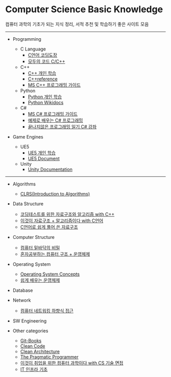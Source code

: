 # Computer Science Basic Knowledge

  컴퓨터 과학의 기초가 되는 지식 정리, 서적 추천 및 학습하기 좋은 사이트 모음
  
--------------------------------------------------------
- Programming
  + C Language
    - [C언어 코딩도장](https://dojang.io/)
    - [모두의 코드 C/C++](https://modoocode.com/)
  + C++
    - [C++ 개인 학습](https://github.com/Jeon-YuSung/Cplusplus-UE/tree/main/CPP)
    - [C++reference](https://www.cppreference.com/)
    - [MS C++ 프로그래밍 가이드](https://learn.microsoft.com/ko-kr/cpp/cpp/?view=msvc-170)
  + Python
    - [Python 개인 학습](https://github.com/Jeon-YuSung/Python3/tree/main)
    - [Python Wikidocs](https://wikidocs.net/book/1)
  + C#
    - [MS C# 프로그래밍 가이드](https://learn.microsoft.com/ko-kr/dotnet/csharp/programming-guide/concepts/?redirectedfrom=MSDN)
    - [예제로 배우는 C# 프로그래밍](https://www.csharpstudy.com/CSharp/CSharp-intro.aspx)
    - [끝나지않은 프로그래밍 일기 C# 강좌](https://blog.hexabrain.net/tag/C%23)

- Game Engines
  + UE5
    - [UE5 개인 학습](https://github.com/Jeon-YuSung/Cplusplus-UE/tree/main/Unreal_Engine5)
    - [UE5 Document](https://dev.epicgames.com/documentation/ko-kr/unreal-engine/unreal-engine-5-6-documentation)
  + Unity
    - [Unity Documentation](https://docs.unity3d.com/kr/530/Manual/)
   
--------------------------------------------------------------------------------

- Algorithms
  + [CLRS(Introduction to Algorithms)](https://product.kyobobook.co.kr/detail/S000213683944)

- Data Structure
  + [코딩테스트를 위한 자료구조와 알고리즘 with C++](https://github.com/Jeon-YuSung/Cplusplus-UE/tree/main/CPP/Data%20Structure%20and%20Algorithm%20with%20Cpp%20for%20Coding%20Test)
  + [이것이 자료구조 + 알고리즘이다 with C언어](https://product.kyobobook.co.kr/detail/S000061585515)
  + [C언어로 쉽게 풀어 쓴 자료구조](https://product.kyobobook.co.kr/detail/S000001076349)

- Computer Structure
  + [컴퓨터 밑바닥의 비밀](https://product.kyobobook.co.kr/detail/S000212650856)
  + [혼자공부하는 컴퓨터 구조 + 운영체제](https://product.kyobobook.co.kr/detail/S000061584886)

- Operating System
  + [Operating System Concepts](https://product.kyobobook.co.kr/detail/S000001868743)
  + [쉽게 배우는 운영체제](https://product.kyobobook.co.kr/detail/S000217098802)
    
- Database

- Network
  + [컴퓨터 네트워킹 하향식 접근](https://product.kyobobook.co.kr/detail/S000061694627)
    
- SW Engineering

- Other categories
  + [Git-Books](https://git-scm.com/book/ko/v2)
  + [Clean Code](https://product.kyobobook.co.kr/detail/S000001076349)
  + [Clean Architecture](https://product.kyobobook.co.kr/detail/S000001033082)
  + [The Pragmatic Programmer](https://product.kyobobook.co.kr/detail/S000001033128)
  + [이것이 취업을 위한 컴퓨터 과학이다 with CS 기술 면접](https://product.kyobobook.co.kr/detail/S000214014967)
  + [IT 인프라 기초](https://product.kyobobook.co.kr/detail/S000216124230)
